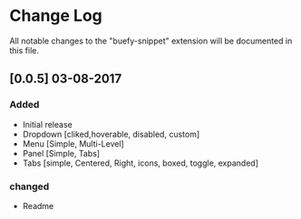 # Change Log
All notable changes to the "buefy-snippet" extension will be documented in this file.


## [0.0.5] 03-08-2017
### Added
- Initial release
- Dropdown [cliked,hoverable, disabled, custom]
- Menu [Simple, Multi-Level]
- Panel [Simple, Tabs]
- Tabs [simple, Centered, Right, icons, boxed, toggle, expanded]
### changed
- Readme